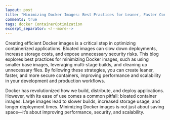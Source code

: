 ```yaml
---
layout: post
title: "Minimizing Docker Images: Best Practices for Leaner, Faster Containers"
comments: true
tags: docker ContainerOptimization
excerpt_separator: <!--more-->
---
```


Creating efficient Docker images is a critical step in optimizing containerized applications. Bloated images can slow down deployments, increase storage costs, and expose unnecessary security risks. This blog explores best practices for minimizing Docker images, such as using smaller base images, leveraging multi-stage builds, and cleaning up unnecessary files. By following these strategies, you can create leaner, faster, and more secure containers, improving performance and scalability in your development and production workflows.
<!--more-->

Docker has revolutionized how we build, distribute, and deploy applications. However, with its ease of use comes a common pitfall: bloated container images. Large images lead to slower builds, increased storage usage, and longer deployment times. Minimizing Docker images is not just about saving space—it’s about improving performance, security, and scalability.